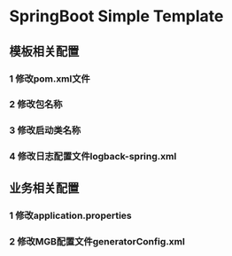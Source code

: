 # SpringBoot Simple Template

## 模板相关配置

### 1 修改pom.xml文件

### 2 修改包名称

### 3 修改启动类名称

### 4 修改日志配置文件logback-spring.xml

## 业务相关配置

### 1 修改application.properties

### 2 修改MGB配置文件generatorConfig.xml
